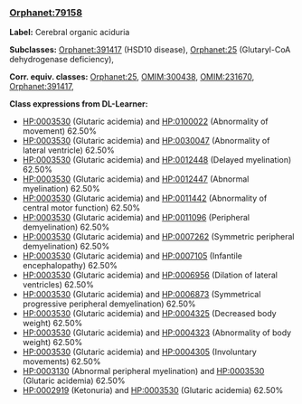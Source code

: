 
### [Orphanet:79158](http://www.orpha.net/ORDO/Orphanet_79158)
**Label:** Cerebral organic aciduria

**Subclasses:** [Orphanet:391417](http://www.orpha.net/ORDO/Orphanet_391417) (HSD10 disease), [Orphanet:25](http://www.orpha.net/ORDO/Orphanet_25) (Glutaryl-CoA dehydrogenase deficiency), 

**Corr. equiv. classes:** [Orphanet:25](http://www.orpha.net/ORDO/Orphanet_25), [OMIM:300438](http://purl.obolibrary.org/obo/OMIM_300438), [OMIM:231670](http://purl.obolibrary.org/obo/OMIM_231670), [Orphanet:391417](http://www.orpha.net/ORDO/Orphanet_391417), 

**Class expressions from DL-Learner:**

- [HP:0003530](http://purl.obolibrary.org/obo/HP_0003530) (Glutaric acidemia) and [HP:0100022](http://purl.obolibrary.org/obo/HP_0100022) (Abnormality of movement) 62.50%
- [HP:0003530](http://purl.obolibrary.org/obo/HP_0003530) (Glutaric acidemia) and [HP:0030047](http://purl.obolibrary.org/obo/HP_0030047) (Abnormality of lateral ventricle) 62.50%
- [HP:0003530](http://purl.obolibrary.org/obo/HP_0003530) (Glutaric acidemia) and [HP:0012448](http://purl.obolibrary.org/obo/HP_0012448) (Delayed myelination) 62.50%
- [HP:0003530](http://purl.obolibrary.org/obo/HP_0003530) (Glutaric acidemia) and [HP:0012447](http://purl.obolibrary.org/obo/HP_0012447) (Abnormal myelination) 62.50%
- [HP:0003530](http://purl.obolibrary.org/obo/HP_0003530) (Glutaric acidemia) and [HP:0011442](http://purl.obolibrary.org/obo/HP_0011442) (Abnormality of central motor function) 62.50%
- [HP:0003530](http://purl.obolibrary.org/obo/HP_0003530) (Glutaric acidemia) and [HP:0011096](http://purl.obolibrary.org/obo/HP_0011096) (Peripheral demyelination) 62.50%
- [HP:0003530](http://purl.obolibrary.org/obo/HP_0003530) (Glutaric acidemia) and [HP:0007262](http://purl.obolibrary.org/obo/HP_0007262) (Symmetric peripheral demyelination) 62.50%
- [HP:0003530](http://purl.obolibrary.org/obo/HP_0003530) (Glutaric acidemia) and [HP:0007105](http://purl.obolibrary.org/obo/HP_0007105) (Infantile encephalopathy) 62.50%
- [HP:0003530](http://purl.obolibrary.org/obo/HP_0003530) (Glutaric acidemia) and [HP:0006956](http://purl.obolibrary.org/obo/HP_0006956) (Dilation of lateral ventricles) 62.50%
- [HP:0003530](http://purl.obolibrary.org/obo/HP_0003530) (Glutaric acidemia) and [HP:0006873](http://purl.obolibrary.org/obo/HP_0006873) (Symmetrical progressive peripheral demyelination) 62.50%
- [HP:0003530](http://purl.obolibrary.org/obo/HP_0003530) (Glutaric acidemia) and [HP:0004325](http://purl.obolibrary.org/obo/HP_0004325) (Decreased body weight) 62.50%
- [HP:0003530](http://purl.obolibrary.org/obo/HP_0003530) (Glutaric acidemia) and [HP:0004323](http://purl.obolibrary.org/obo/HP_0004323) (Abnormality of body weight) 62.50%
- [HP:0003530](http://purl.obolibrary.org/obo/HP_0003530) (Glutaric acidemia) and [HP:0004305](http://purl.obolibrary.org/obo/HP_0004305) (Involuntary movements) 62.50%
- [HP:0003130](http://purl.obolibrary.org/obo/HP_0003130) (Abnormal peripheral myelination) and [HP:0003530](http://purl.obolibrary.org/obo/HP_0003530) (Glutaric acidemia) 62.50%
- [HP:0002919](http://purl.obolibrary.org/obo/HP_0002919) (Ketonuria) and [HP:0003530](http://purl.obolibrary.org/obo/HP_0003530) (Glutaric acidemia) 62.50%


